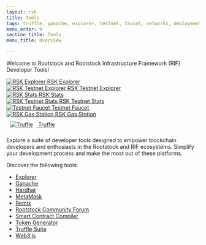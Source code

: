 ```yaml
---
layout: rsk
title: Tools
tags: truffle, ganache, explorer, testnet, faucet, networks, deployment, gas-station, tools, rsk, ethereum, smart-contracts, install, get-started, how-to, wallets
menu_order: 9
section_title: Tools
menu_title: Overview

---
```

Welcome to Rootstock and Rootstock Infrastructure Framework (RIF) Developer Tools!


<div id="stats-carousel" class="owl-carousel owl-theme">
    <div class="item">
        <a href="https://explorer.rsk.co" target="blank">
        <img src="/assets/img/developer/explorer/explorer1.png" alt="RSK Explorer">
        <a class="company-name" href="https://explorer.rsk.co" target="blank">RSK Explorer</a>
    </a>
    </div>
    <div class="item">
        <a href="https://explorer.testnet.rsk.co" target="blank">
        <img src="https://rsk.co/img/tools/2-RSK_explorer.png" alt="RSK Testnet Explorer">
        <a class="company-name" href="https://explorer.testnet.rsk.co" target="blank">RSK Testnet Explorer</a>
    </a>
    </div>
    <div class="item">
        <a href="https://stats.rsk.co" target="blank">
        <img src="https://rsk.co/img/tools/3-RSK_stat.png" alt="RSK Stats">
        <a class="company-name" href="https://stats.rsk.co" target="blank">RSK Stats</a>
    </a>
    </div>
    <div class="item">
        <a href="https://stats.testnet.rsk.co" target="blank">
        <img src="https://rsk.co/img/tools/3-RSK_stat.png" alt="RSK Testnet Stats">
        <a class="company-name" href="https://stats.testnet.rsk.co" target="blank">RSK Testnet Stats</a>
    </a>
    </div>
    <div class="item">
        <a href="https://faucet.testnet.rsk.co" target="blank">
        <img src="https://rsk.co/img/tools/4-testnet-faucet.png" alt="Testnet Faucet">
        <a class="company-name" href="https://faucet.testnet.rsk.co" target="blank">Testnet Faucet</a>
    </a>
    </div>
    <div class="item">
        <a href="https://rskgasstation.info" target="blank">
        <img src="https://rsk.co/img/tools/5-RSK-Gas-Station.png" alt="RSK Gas Station">
        <a class="company-name" href="https://rskgasstation.info" target="blank">RSK Gas Station</a>
    </a>
    </div>
    <div class="item">
        <a href="/tools/truffle">
        <img src="https://rsk.co/img/tools/6-Truffle.png" alt="Truffle" style="margin: 10px;">
        <a class="company-name" href="/tools/truffle">Truffle</a>
    </a>
    </div>
</div>


Explore a suite of developer tools designed to empower blockchain developers and enthusiasts in the Rootstock and RIF ecosystems. Simplify your development process and make the most out of these platforms. 

Discover the following tools:

- [Explorer](https://dev.rootstock.io/tools/explorer/)
- [Ganache](https://dev.rootstock.io/tools/truffle/ganache/)
- [Hardhat](https://dev.rootstock.io/kb/hardhat-setup-on-rsk/)
- [MetaMask](https://dev.rootstock.io/wallet/use/metamask/)
- [Remix](https://dev.rootstock.io/kb/remix-and-metamask-with-rsk-testnet/)
- [Rootstock Community Forum](https://dev.rootstock.io/discord/)
- [Smart Contract Compiler](https://dev.rootstock.io/kb/compile-smart-contracts-go/)
- [Token Generator](https://dev.rootstock.io/kb/create-a-token/)
- [Truffle Suite](https://dev.rootstock.io/tools/truffle/)
- [Web3.js](https://dev.rootstock.io/kb/frontend-web3-local/)
